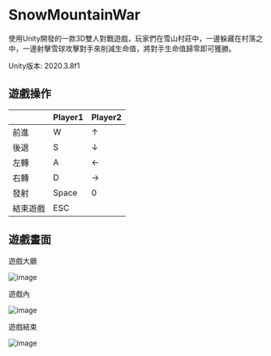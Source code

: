 # SnowMountainWar
 
使用Unity開發的一款3D雙人對戰遊戲，玩家們在雪山村莊中，一邊躲藏在村落之中，一邊射擊雪球攻擊對手來削減生命值，將對手生命值歸零即可獲勝。

Unity版本: 2020.3.8f1

## 遊戲操作
|  | Player1 | Player2 |
| -------- | -------- | -------- |
| 前進    | W     | ↑     |
| 後退    | S     | ↓     |
| 左轉    | A     | ←     |
| 右轉    | D     | →     |
| 發射    | Space | 0    |
| 結束遊戲 |ESC          |

## 遊戲畫面

遊戲大廳

![image](https://user-images.githubusercontent.com/62420129/208238645-99e6055d-3ef6-473e-a692-3948bfc5c317.png)

遊戲內

![image](https://user-images.githubusercontent.com/62420129/208238769-80893276-e540-44f6-96ca-4b88a59b34a5.png)

遊戲結束

![image](https://user-images.githubusercontent.com/62420129/208238827-5e3b5bd7-a12b-4cab-813a-54c10d037880.png)

